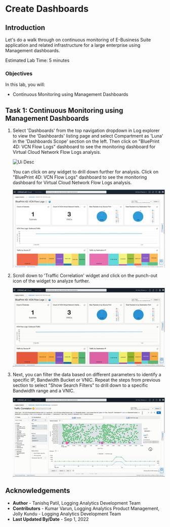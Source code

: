 # Create Dashboards

## Introduction

Let's do a walk through on continuous monitoring of E-Business Suite application and related infrastructure for a large enterprise using Management dashboards.

Estimated Lab Time: 5 minutes


### Objectives

In this lab, you will:
* Continuous Monitoring using Management Dashboards

## **Task 1:**  Continuous Monitoring using Management Dashboards

1. Select 'Dashboards' from the top navigation dropdown in Log explorer to view the 'Dashboards' listing page and select Compartment as 'Luna' in the 'Dashboards Scope' section on the left. Then click on "BluePrint 4D: VCN Flow Logs" dashboard to see the monitoring dashboard for Virtual Cloud Network Flow Logs analysis.

   ![](images/nav-to-vcndb-2.gif "Ui Desc")

   You can click on any widget to drill down further for analysis. Click on "BluePrint 4D: VCN Flow Logs" dashboard to see the monitoring dashboard for Virtual Cloud Network Flow Logs analysis.

   ![](images/vcn-db-2.png "UIdescription")

2. Scroll down to 'Traffic Correlation' widget and click on the punch-out icon of the widget to analyze further.

    ![](images/drill-down-to-link-2.gif "UIdescription")


3. Next, you can filter the data based on different parameters to identify a specific IP, Bandwidth Bucket or VNIC. Repeat the steps from previous section to select "Show Search Filters" to drill down to a specific Bandwidth range and a VNIC.

    ![](images/link-filter-again-2.gif "UIdescription")

## Acknowledgements

* **Author** - Tanishq Patil, Logging Analytics Development Team
* **Contributors** -  Kumar Varun, Logging Analytics Product Management, Jolly Kundu - Logging Analytics Development Team
* **Last Updated By/Date** - Sep 1, 2022
